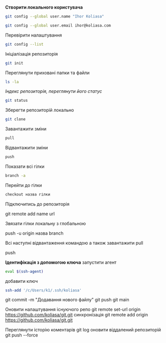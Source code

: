 **Створити локального користувача**

```bash
git config --global user.name "Ihor Koliasa"
```

```bash
git config --global user.email ihor@koliasa.com
```

Перевірити налаштування

```bash
git config --list
```

Ініціалізація репозиторія

```bash
git init
```

Переглянути приховані папки та файли

```bash
ls -la
```

_Індекс репозиторія, переглянути його статус_

```bash
git status
```

Зберегти репозиторій локально

```bash
git clone
```

Завантажити зміни

```bash
pull
```

Відвантажити зміни

```bash
push
```

Показати всі гілки

```bash
branch -a
```

Перейти до гілки

```bash
checkout назва гілки
```

Підключитись до репозиторія

git remote add name url

Звязати гілки локальну з глобальною

push -u origin назва branch

Всі наступні відвантаження командою а також завантажити pull

push

**Ідентифікація з допомогою ключа**
запустити агент

```bash
eval $(ssh-agent)
```

добавити ключ

```bash
ssh-add '/c/Users/k1/.ssh/koliasa'
```

git commit -m "Додавання нового файлу"
git push git main

Оновити налаштування існуючого репо
git remote set-url origin https://github.com/koliasa/git.git
синхронізація
git remote add origin https://github.com/koliasa/git.git

Переглянути історію коментарів
git log
оновити віддалений репозиторій
git push --force
